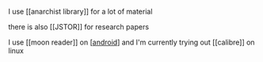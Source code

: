 I use [[anarchist library]] for a lot of material

there is also [[JSTOR]] for research papers

I use [[moon reader]] on [[android]] and I'm currently trying out [[calibre]] on linux

[//begin]: # "Autogenerated link references for markdown compatibility"
[android]: android.md "android"
[//end]: # "Autogenerated link references"

